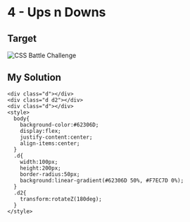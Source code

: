 # 4 - Ups n Downs

## Target

![CSS Battle Challenge](https://cssbattle.dev/targets/4.png)

## My Solution

```
<div class="d"></div>
<div class="d d2"></div>
<div class="d"></div>
<style>
  body{
    background-color:#62306D;
    display:flex;
    justify-content:center;
    align-items:center;
  }
  .d{
    width:100px;
    height:200px;
    border-radius:50px;
    background:linear-gradient(#62306D 50%, #F7EC7D 0%);
  }
  .d2{	
    transform:rotateZ(180deg);
  }
</style>
```
